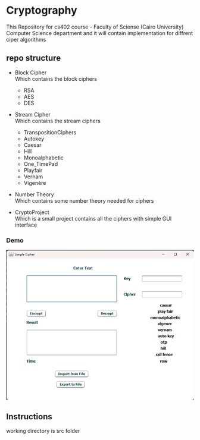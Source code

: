 # Cryptography
This Repository for cs402 course - Faculty of Sciense (Cairo University) Computer Science department and it will contain implementation for diffrent ciper algorithms
## repo structure
- Block Cipher 
<br> Which contains the block ciphers
  - RSA
  - AES
  - DES

- Stream Cipher 
<br> Which contains the stream ciphers
  - TranspositionCiphers
  - Autokey
  - Caesar
  - Hill
  - Monoalphabetic
  - One_TimePad
  - Playfair
  - Vernam
  - Vigenère
  
 - Number Theory
  <br> Which contains some number theory needed for ciphers
  
- CryptoProject
<br> Which is a small project contains all the ciphers with simple GUI interface 
### Demo
![assets/gui.png](assets/gui.png)
## Instructions
working directory is src folder
